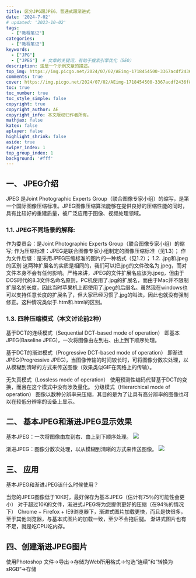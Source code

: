```yaml
---
title: 区分JPG跟JPEG，普通式跟渐进式
date: '2024-7-02'
# updated: '2023-10-02'
tags: 
  - ["教程笔记"]
categories: 
  - ["教程笔记"]
keywords: 
  - ["JPG"]
  - ["JPEG"]  # 文章的关键词，有助于搜索引擎优化（SEO）
description: 这是一个示例文章的描述。
top_img: https://img.picgo.net/2024/07/02/AEimg-1718454500-3367acdf2436f8e199.gif
comments: true
cover: https://img.picgo.net/2024/07/02/AEimg-1718454500-3367acdf2436f8e199.gif
toc: true
toc_number: true
toc_style_simple: false
copyright: true
copyright_author: AE
copyright_info: 本文版权归作者所有。
mathjax: false
katex: false
aplayer: false
highlight_shrink: false
aside: true
swiper_index: 1
top_group_index: 1
background: '#fff'
---
```

## 一、 JPEG介绍
JPEG 是Joint Photographic Experts Group（联合图像专家小组）的缩写，是第一个国际图像压缩标准。JPEG图像压缩算法能够在提供良好的压缩性能的同时，具有比较好的重建质量，被广泛应用于图像、视频处理领域。

### 1.1. JPEG不同场景的解释:
作为委员会：是Joint Photographic Experts Group（联合图像专家小组）的缩写;
作为压缩标准：JPEG是联合图像专家小组制定的图像压缩标准（见1.3）；
作为文件后缀：是采用JPEG压缩标准的图片的一种格式（见1.2）；
1.2. .jpg和.jpeg的区别
这两种扩展名的实质是相同的，我们可以把.jpg的文件改名为.jpeg，而对文件本身不会有任何影响。严格来讲，JPEG的文件扩展名应该为.jpeg，但由于DOS时代的8.3文件名命名原则，PC机使用了.jpg的扩展名，而由于Mac并不限制扩展名的长度，因此当时苹果机上都使用了.jpeg的后缀名。虽然现在windows也可以支持任意长度的扩展名了，但大家已经习惯了.jpg的叫法，因此也就没有强制修正。这种情况类似于.htm和.html的区别。

### 1.3. 四种压缩模式（本文讨论前2种）
基于DCT的连续模式（Sequential DCT-based mode of operation）
即基本JPEG(Baseline JPEG)，一次将图像由左到右、由上到下顺序处理。

基于DCT的渐进模式（Progressive DCT-based mode of operation）
即渐进JPEG(Progressive JPEG)，当图像传输的时间较长时，可将图像分数次处理，以从模糊到清晰的方式来传送图像（效果类似GIF在网络上的传输）。

无失真模式（Lossless mode of operation）
使用预测性编码代替基于DCT的变换，而且在这个模式中没有涉及量化。
分级模式（Hierarchical mode of operation）
图像以数种分辨率来压缩，其目的是为了让具有高分辨率的图像也可以在较低分辨率的设备上显示。
## 二、 基本JPEG和渐进JPEG显示效果
基本JPEG：一次将图像由左到右、由上到下顺序处理。
![](https://img.picgo.net/2024/07/02/AEimg-1718454500-3367acdf2436f8e199.gif)


渐进JPEG：图像分数次处理，以从模糊到清晰的方式来传送图像。
![](https://img.picgo.net/2024/07/02/AEimg-1718454509-17e1a3fafe57962e9b.gif)

## 三、 应用
基本JPEG和渐进JPEG该什么时候使用？

当您的JPEG图像低于10K时，最好保存为基本JPEG（估计有75％的可能性会更小）
对于超过10K的文件，渐进式JPEG将为您提供更好的压缩（在94％的情况下）
Chrome + Firefox + IE9浏览器下，渐进式图片加载更快，而且是快很多，至于其他浏览器，与基本式图片的加载一致，至少不会拖后腿。
渐进式图片也有不足，就是吃CPU吃内存。
## 四、创建渐进JPEG图片
使用Photoshop
文件->导出->存储为Web所用格式->勾选“连续”和“转换为sRGB”->存储